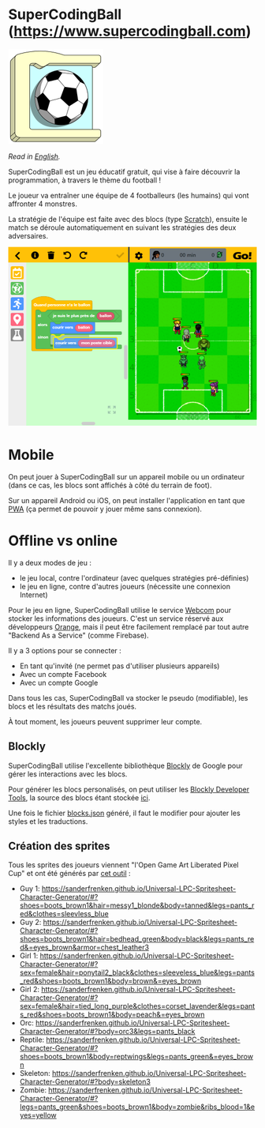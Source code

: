 # SuperCodingBall (https://www.supercodingball.com)
![icon](./src/assets/app-icons/icon-192x192.png)

*Read in [English](README.md).*

SuperCodingBall est un jeu éducatif gratuit, qui vise à faire découvrir la programmation, à travers le thème du football !

Le joueur va entraîner une équipe de 4 footballeurs (les humains) qui vont affronter 4 monstres.

La stratégie de l'équipe est faite avec des blocs (type [Scratch](https://scratch.mit.edu/projects/editor)),
ensuite le match se déroule automatiquement en suivant les stratégies des deux adversaires.

![screenshot](./src/assets/howto/screenshot-fr.png)

# Mobile

On peut jouer à SuperCodingBall sur un appareil mobile ou un ordinateur (dans ce cas, les blocs sont affichés à côté du terrain de foot).

Sur un appareil Android ou iOS, on peut installer l'application en tant que [PWA](https://web.dev/progressive-web-apps) (ça permet de pouvoir y jouer même sans connexion).

# Offline vs online

Il y a deux modes de jeu :
* le jeu local, contre l'ordinateur (avec quelques stratégies pré-définies)
* le jeu en ligne, contre d'autres joueurs (nécessite une connexion Internet)

Pour le jeu en ligne, SuperCodingBall utilise le service [Webcom](https://datasync.orange.com) pour stocker les informations des joueurs.
C'est un service réservé aux développeurs [Orange](https://www.orange.com), mais il peut être facilement remplacé par tout autre "Backend As a Service" (comme Firebase). 

Il y a 3 options pour se connecter :
* En tant qu'invité (ne permet pas d'utiliser plusieurs appareils)
* Avec un compte Facebook
* Avec un compte Google

Dans tous les cas, SuperCodingBall va stocker le pseudo (modifiable), les blocs et les résultats des matchs joués.

À tout moment, les joueurs peuvent supprimer leur compte.

## Blockly

SuperCodingBall utilise l'excellente bibliothèque [Blockly](https://developers.google.com/blockly) de Google pour gérer les interactions avec les blocs.

Pour générer les blocs personalisés, on peut utiliser les [Blockly Developer Tools](https://blockly-demo.appspot.com/static/demos/blockfactory/index.html), la source des blocs étant stockée [ici](./src/assets/blocks/library.xml).

Une fois le fichier [blocks.json](./src/assets/blocks/blocks.json) généré, il faut le modifier pour ajouter les styles et les traductions.

## Création des sprites

Tous les sprites des joueurs viennent "l'Open Game Art Liberated Pixel Cup" et ont été générés par [cet outil](https://github.com/sanderfrenken/Universal-LPC-Spritesheet-Character-Generator) :

* Guy 1: https://sanderfrenken.github.io/Universal-LPC-Spritesheet-Character-Generator/#?shoes=boots_brown1&hair=messy1_blonde&body=tanned&legs=pants_red&clothes=sleevless_blue
* Guy 2: https://sanderfrenken.github.io/Universal-LPC-Spritesheet-Character-Generator/#?shoes=boots_brown1&hair=bedhead_green&body=black&legs=pants_red&=eyes_brown&armor=chest_leather3
* Girl 1: https://sanderfrenken.github.io/Universal-LPC-Spritesheet-Character-Generator/#?sex=female&hair=ponytail2_black&clothes=sleeveless_blue&legs=pants_red&shoes=boots_brown1&body=brown&=eyes_brown
* Girl 2: https://sanderfrenken.github.io/Universal-LPC-Spritesheet-Character-Generator/#?sex=female&hair=tied_long_purple&clothes=corset_lavender&legs=pants_red&shoes=boots_brown1&body=peach&=eyes_brown
* Orc: https://sanderfrenken.github.io/Universal-LPC-Spritesheet-Character-Generator/#?body=orc3&legs=pants_black
* Reptile: https://sanderfrenken.github.io/Universal-LPC-Spritesheet-Character-Generator/#?shoes=boots_brown1&body=reptwings&legs=pants_green&=eyes_brown
* Skeleton: https://sanderfrenken.github.io/Universal-LPC-Spritesheet-Character-Generator/#?body=skeleton3
* Zombie: https://sanderfrenken.github.io/Universal-LPC-Spritesheet-Character-Generator/#?legs=pants_green&shoes=boots_brown1&body=zombie&ribs_blood=1&eyes=yellow

